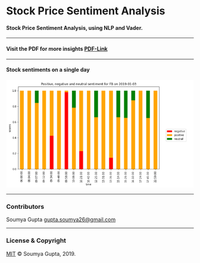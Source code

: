 # Stock Price Sentiment Analysis

#### Stock Price Sentiment Analysis, using NLP and Vader.
 ---
#### Visit the PDF for more insights [PDF-Link](https://github.com/guptasoumya26/Stock-Price-Sentiment-Analysis/blob/master/Stock%20Price%20Sentiment%20Analysis.pdf)
 ---
#### Stock sentiments on a single day
<img src="https://raw.githubusercontent.com/guptasoumya26/Stock-Price-Sentiment-Analysis/master/images/Capture.PNG" alt="img-1"/>

 ---
 ### Contributors
 Soumya Gupta <gupta.soumya26@gmail.com>

---
### License & Copyright
[MIT](https://choosealicense.com/licenses/mit/)
© Soumya Gupta, 2019.



